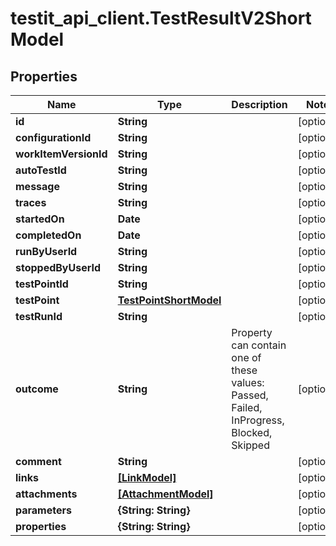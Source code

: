 # testit_api_client.TestResultV2ShortModel

## Properties

Name | Type | Description | Notes
------------ | ------------- | ------------- | -------------
**id** | **String** |  | [optional] 
**configurationId** | **String** |  | [optional] 
**workItemVersionId** | **String** |  | [optional] 
**autoTestId** | **String** |  | [optional] 
**message** | **String** |  | [optional] 
**traces** | **String** |  | [optional] 
**startedOn** | **Date** |  | [optional] 
**completedOn** | **Date** |  | [optional] 
**runByUserId** | **String** |  | [optional] 
**stoppedByUserId** | **String** |  | [optional] 
**testPointId** | **String** |  | [optional] 
**testPoint** | [**TestPointShortModel**](TestPointShortModel.md) |  | [optional] 
**testRunId** | **String** |  | [optional] 
**outcome** | **String** | Property can contain one of these values: Passed, Failed, InProgress, Blocked, Skipped | [optional] 
**comment** | **String** |  | [optional] 
**links** | [**[LinkModel]**](LinkModel.md) |  | [optional] 
**attachments** | [**[AttachmentModel]**](AttachmentModel.md) |  | [optional] 
**parameters** | **{String: String}** |  | [optional] 
**properties** | **{String: String}** |  | [optional] 


